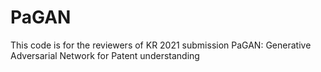 # PaGAN
This code is for the reviewers of KR 2021 submission PaGAN: Generative Adversarial Network for Patent understanding
